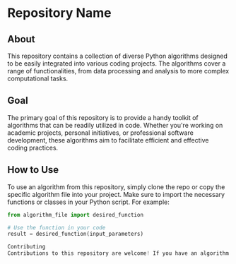 # Repository Name

## About
This repository contains a collection of diverse Python algorithms designed to be easily integrated into various coding projects. The algorithms cover a range of functionalities, from data processing and analysis to more complex computational tasks.

## Goal
The primary goal of this repository is to provide a handy toolkit of algorithms that can be readily utilized in code. Whether you're working on academic projects, personal initiatives, or professional software development, these algorithms aim to facilitate efficient and effective coding practices.

## How to Use
To use an algorithm from this repository, simply clone the repo or copy the specific algorithm file into your project. Make sure to import the necessary functions or classes in your Python script. For example:

```python
from algorithm_file import desired_function

# Use the function in your code
result = desired_function(input_parameters)

Contributing
Contributions to this repository are welcome! If you have an algorithm to add or an improvement to an existing one, feel free to fork the repository, make your changes, and submit a pull request.
